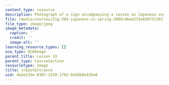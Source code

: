 ```yaml
---
content_type: resource
description: Photograph of a sign accompanying a lesson on Japanese vocabulary.
file: /media/courses/21g-504-japanese-iv-spring-2009/4bee233e03073239170203ddb0a435e0_jrEastEntrance.jpg
file_type: image/jpeg
image_metadata:
  caption: ''
  credit: ''
  image-alt: ''
learning_resource_types: []
ocw_type: OCWImage
parent_title: Lesson 19
parent_type: CourseSection
resourcetype: Image
title: jrEastEntrance
uid: 4bee233e-0307-3239-1702-03ddb0a435e0
---
```

